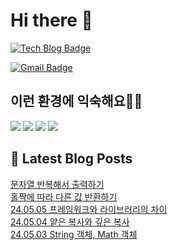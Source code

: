 # Hi there 👋

[![Tech Blog Badge](http://img.shields.io/badge/tistory-black?style=flat-square&logo=Tistory&link=https://codingpracticenote.tistory.com/)](https://codingpracticenote.tistory.com/)
	
[![Gmail Badge](https://img.shields.io/badge/Gmail-d14836?style=flat-square&logo=Gmail&logoColor=white&link=mailto:tkdrnr1215@gmail.com)](mailto:tkdrnr1215@gmail.com)

## 이런 환경에 익숙해요✍🏼

<img src="https://img.shields.io/badge/CSS3-1572B6?style=flat-square&logo=CSS3&logoColor=white"/> </t>
<img src="https://img.shields.io/badge/HTML5-E34F26?style=flat-square&logo=HTML5&logoColor=white"/> 
<img src="https://img.shields.io/badge/JavaScript-F7DF1E?style=flat-square&logo=JavaScript&logoColor=white"/>
<img src="https://img.shields.io/badge/TypeScript-3178C6?style=flat-square&logo=TypeScript&logoColor=white"/>

## 📕 Latest Blog Posts

<a href=https://codingpracticenote.tistory.com/202>문자열 반복해서 출력하기</a></br><a href=https://codingpracticenote.tistory.com/201>홀짝에 따라 다른 값 반환하기</a></br><a href=https://codingpracticenote.tistory.com/200>24.05.05 프레임워크와 라이브러리의 차이</a></br><a href=https://codingpracticenote.tistory.com/199>24.05.04 얕은 복사와 깊은 복사</a></br><a href=https://codingpracticenote.tistory.com/198>24.05.03 String 객체, Math 객체</a></br>